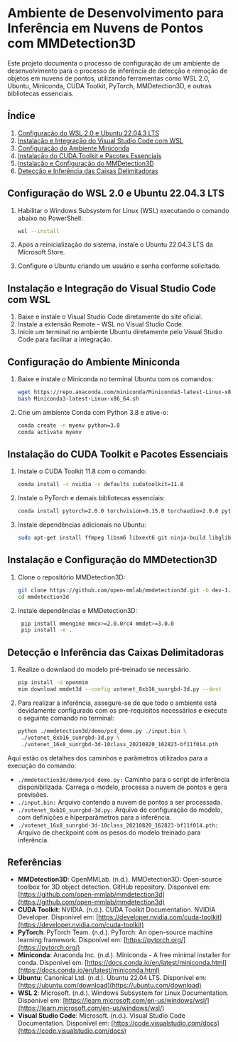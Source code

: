 # Ambiente de Desenvolvimento para Inferência em Nuvens de Pontos com MMDetection3D

Este projeto documenta o processo de configuração de um ambiente de desenvolvimento para o processo de inferência de detecção e remoção de objetos em nuvens de pontos, utilizando ferramentas como WSL 2.0, Ubuntu, Miniconda, CUDA Toolkit, PyTorch, MMDetection3D, e outras bibliotecas essenciais.

## Índice
1. [Configuração do WSL 2.0 e Ubuntu 22.04.3 LTS](#configuração-do-wsl-20-e-ubuntu-22043-lts)
2. [Instalação e Integração do Visual Studio Code com WSL](#instalação-e-integração-do-visual-studio-code-com-wsl)
3. [Configuração do Ambiente Miniconda](#configuração-do-ambiente-miniconda)
4. [Instalação do CUDA Toolkit e Pacotes Essenciais](#instalação-do-cuda-toolkit-e-pacotes-essenciais)
5. [Instalação e Configuração do MMDetection3D](#instalação-e-configuração-do-mmdetection3d)
6. [Detecção e Inferência das Caixas Delimitadoras](#detecção-e-inferência-das-caixas-delimitadoras)

## Configuração do WSL 2.0 e Ubuntu 22.04.3 LTS

1. Habilitar o Windows Subsystem for Linux (WSL) executando o comando abaixo no PowerShell:

   ```bash
   wsl --install
   ```

2. Após a reinicialização do sistema, instale o Ubuntu 22.04.3 LTS da Microsoft Store.
3. Configure o Ubuntu criando um usuário e senha conforme solicitado.

## Instalação e Integração do Visual Studio Code com WSL
1. Baixe e instale o Visual Studio Code diretamente do site oficial.
2. Instale a extensão Remote - WSL no Visual Studio Code.
3. Inicie um terminal no ambiente Ubuntu diretamente pelo Visual Studio Code para facilitar a integração.

## Configuração do Ambiente Miniconda
1. Baixe e instale o Miniconda no terminal Ubuntu com os comandos:

    ```bash
    wget https://repo.anaconda.com/miniconda/Miniconda3-latest-Linux-x86_64.sh 
    bash Miniconda3-latest-Linux-x86_64.sh
    ```

2. Crie um ambiente Conda com Python 3.8 e ative-o:

    ```bash
    conda create -n myenv python=3.8
    conda activate myenv
     ```

## Instalação do CUDA Toolkit e Pacotes Essenciais

1. Instale o CUDA Toolkit 11.8 com o comando:
    ```bash
    conda install -c nvidia -c defaults cudatoolkit=11.8
    ```

2. Instale o PyTorch e demais bibliotecas essenciais:
    ```bash
    conda install pytorch=2.0.0 torchvision=0.15.0 torchaudio=2.0.0 pytorch-cuda=11.8 -c pytorch -c nvidia
    ```

3. Instale dependências adicionais no Ubuntu:
    ```bash 
    sudo apt-get install ffmpeg libsm6 libxext6 git ninja-build libglib2.0-0 libsm6 libxrender-dev libxext6
    ```

## Instalação e Configuração do MMDetection3D
1. Clone o repositório MMDetection3D:
    ```bash
    git clone https://github.com/open-mmlab/mmdetection3d.git -b dev-1.x
    cd mmdetection3d
    ```
2. Instale dependências e MMDetection3D:
    ```bash
     pip install mmengine mmcv>=2.0.0rc4 mmdet>=3.0.0
     pip install -e .
    ```

## Detecção e Inferência das Caixas Delimitadoras

1. Realize o downlaod do modelo pré-treinado se necessário.
   ```bash
   pip install -U openmim
   mim download mmdet3d --config votenet_8xb16_sunrgbd-3d.py --dest
   ```   
2. Para realizar a inferência, assegure-se de que todo o ambiente está devidamente configurado com os pré-requisitos necessários e execute o seguinte comando no terminal:
   ```bash
   python ./mmdetection3d/demo/pcd_demo.py ./input.bin \
    ./votenet_8xb16_sunrgbd-3d.py \
    ./votenet_16x8_sunrgbd-3d-10class_20210820_162823-bf11f014.pth
   ```

Aqui estão os detalhes dos caminhos e parâmetros utilizados para a execução do comando:

- ```./mmdetection3d/demo/pcd_demo.py:``` Caminho para o script de inferência disponibilizada. Carrega o modelo, processa a nuvem de pontos e gera previsões.
- ```./input.bin:``` Arquivo contendo a nuvem de pontos a ser processada.
- ```./votenet_8xb16_sunrgbd-3d.py:``` Arquivo de configuração do modelo, com definições e hiperparâmetros para a inferência.
- ```./votenet_16x8_sunrgbd-3d-10class_20210820_162823-bf11f014.pth:``` Arquivo de checkpoint com os pesos do modelo treinado para inferência.

## Referências

- **MMDetection3D**: OpenMMLab. (n.d.). MMDetection3D: Open-source toolbox for 3D object detection. GitHub repository. Disponível em: [https://github.com/open-mmlab/mmdetection3d](https://github.com/open-mmlab/mmdetection3d)
- **CUDA Toolkit**: NVIDIA. (n.d.). CUDA Toolkit Documentation. NVIDIA Developer. Disponível em: [https://developer.nvidia.com/cuda-toolkit](https://developer.nvidia.com/cuda-toolkit)
- **PyTorch**: PyTorch Team. (n.d.). PyTorch: An open-source machine learning framework. Disponível em: [https://pytorch.org/](https://pytorch.org/)
- **Miniconda**: Anaconda Inc. (n.d.). Miniconda - A free minimal installer for conda. Disponível em: [https://docs.conda.io/en/latest/miniconda.html](https://docs.conda.io/en/latest/miniconda.html)
- **Ubuntu**: Canonical Ltd. (n.d.). Ubuntu 22.04 LTS. Disponível em: [https://ubuntu.com/download](https://ubuntu.com/download)
- **WSL 2**: Microsoft. (n.d.). Windows Subsystem for Linux Documentation. Disponível em: [https://learn.microsoft.com/en-us/windows/wsl/](https://learn.microsoft.com/en-us/windows/wsl/)
- **Visual Studio Code**: Microsoft. (n.d.). Visual Studio Code Documentation. Disponível em: [https://code.visualstudio.com/docs](https://code.visualstudio.com/docs)
